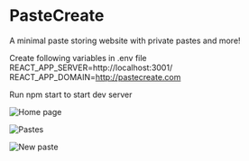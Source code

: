# PasteCreate
A minimal paste storing website with private pastes and more!

Create following variables in .env file <br/>
REACT_APP_SERVER=http://localhost:3001/ <br/>
REACT_APP_DOMAIN=http://pastecreate.com <br/>

Run npm start to start dev server


![Home page](https://project-bucket-be.s3.ap-south-1.amazonaws.com/Screenshot+from+2021-04-08+10-03-32.png)

![Pastes](https://project-bucket-be.s3.ap-south-1.amazonaws.com/Screenshot+from+2021-04-08+09-18-54.png)

![New paste](https://project-bucket-be.s3.ap-south-1.amazonaws.com/Screenshot+from+2021-04-08+09-18-56.png)

